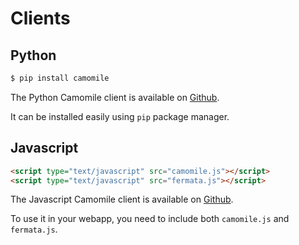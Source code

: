 # Clients

## Python

```bash
$ pip install camomile
```

The Python Camomile client is available on [Github](https://github.com/camomile-project/camomile-client-python).

It can be installed easily using `pip` package manager.


## Javascript

```html
<script type="text/javascript" src="camomile.js"></script> 
<script type="text/javascript" src="fermata.js"></script> 
```

The Javascript Camomile client is available on [Github](https://github.com/camomile-project/camomile-client-javascript).

To use it in your webapp, you need to include both `camomile.js` and `fermata.js`.


